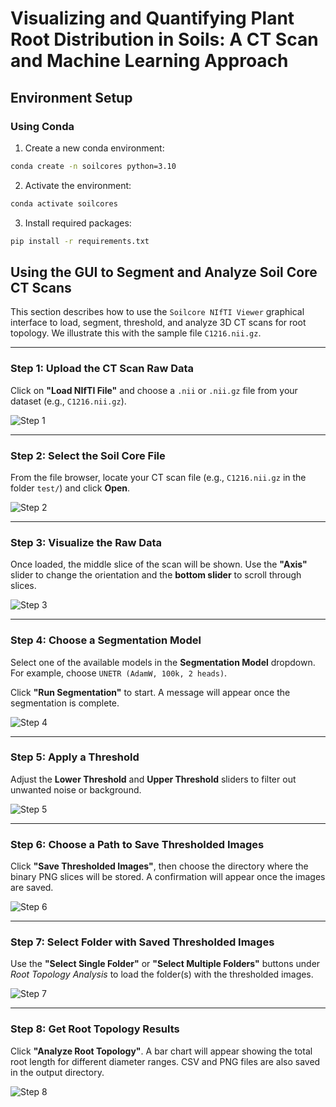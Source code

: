 # Visualizing and Quantifying Plant Root Distribution in Soils: A CT Scan and Machine Learning Approach

## Environment Setup

### Using Conda

1. Create a new conda environment:
```bash
conda create -n soilcores python=3.10
```

2. Activate the environment:
```bash
conda activate soilcores
```

3. Install required packages:
```bash
pip install -r requirements.txt
```

## Using the GUI to Segment and Analyze Soil Core CT Scans

This section describes how to use the `Soilcore NIfTI Viewer` graphical interface to load, segment, threshold, and analyze 3D CT scans for root topology. We illustrate this with the sample file `C1216.nii.gz`.

---

### **Step 1: Upload the CT Scan Raw Data**

Click on **"Load NIfTI File"** and choose a `.nii` or `.nii.gz` file from your dataset (e.g., `C1216.nii.gz`).

![Step 1](readme_figs/1_upload_ct_scan_raw_data.png)

---

### **Step 2: Select the Soil Core File**

From the file browser, locate your CT scan file (e.g., `C1216.nii.gz` in the folder `test/`) and click **Open**.

![Step 2](readme_figs/2_ct_scan_C1216_to_upload.png)

---

### **Step 3: Visualize the Raw Data**

Once loaded, the middle slice of the scan will be shown. Use the **"Axis"** slider to change the orientation and the **bottom slider** to scroll through slices.

![Step 3](readme_figs/3_view_raw_data.png)

---

### **Step 4: Choose a Segmentation Model**

Select one of the available models in the **Segmentation Model** dropdown. For example, choose `UNETR (AdamW, 100k, 2 heads)`.

Click **"Run Segmentation"** to start. A message will appear once the segmentation is complete.

![Step 4](readme_figs/4_choose_UNETR_model_ran_segmentation.png)

---

### **Step 5: Apply a Threshold**

Adjust the **Lower Threshold** and **Upper Threshold** sliders to filter out unwanted noise or background.

![Step 5](readme_figs/5_apply_threshold.png)

---

### **Step 6: Choose a Path to Save Thresholded Images**

Click **"Save Thresholded Images"**, then choose the directory where the binary PNG slices will be stored. A confirmation will appear once the images are saved.

![Step 6](readme_figs/6_choose_path_to_save_thresholded_images.png)

---

### **Step 7: Select Folder with Saved Thresholded Images**

Use the **"Select Single Folder"** or **"Select Multiple Folders"** buttons under *Root Topology Analysis* to load the folder(s) with the thresholded images.

![Step 7](readme_figs/7_select_folder_root_topology.png)

---

### **Step 8: Get Root Topology Results**

Click **"Analyze Root Topology"**. A bar chart will appear showing the total root length for different diameter ranges. CSV and PNG files are also saved in the output directory.

![Step 8](readme_figs/8_get_results_root_topology.png)